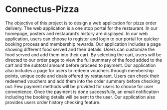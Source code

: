 # Connectus-Pizza 

The objective of this project is to design a web application for pizza order delivery. The web application is a one stop portal for the restaurant. In our homepage, posters and restaurant’s history are displayed. In our web application, users can choose to register and login to our portal for quicker booking process and membership rewards. Our application includes a page showing different food served and their details. Users can customize the food served and add them into their cart. By selecting the cart, users will be directed to our order page to view the full summary of the food added to the cart and the subtotal amount before proceed to payment. Our application also includes a page for users to redeem vouchers through membership points, unique code and deals offered by restaurant. Users can check their redeemed vouchers and add them into the order summary before checking out. Few payment methods will be provided for users to choose for user convenience. Once the payment is done successfully, an email notification including the booking details will be sent to the user. Our application also provides users order history checking feature.
